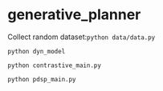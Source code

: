 # generative_planner

Collect random dataset:``python data/data.py``

``python dyn_model``

``python contrastive_main.py``

``python pdsp_main.py``